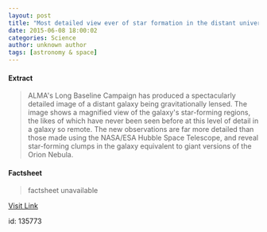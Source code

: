 ```yaml
---
layout: post
title: "Most detailed view ever of star formation in the distant universe"
date: 2015-06-08 18:00:02
categories: Science
author: unknown author
tags: [astronomy & space]
---
```



#### Extract
>ALMA's Long Baseline Campaign has produced a spectacularly detailed image of a distant galaxy being gravitationally lensed. The image shows a magnified view of the galaxy's star-forming regions, the likes of which have never been seen before at this level of detail in a galaxy so remote. The new observations are far more detailed than those made using the NASA/ESA Hubble Space Telescope, and reveal star-forming clumps in the galaxy equivalent to giant versions of the Orion Nebula.

#### Factsheet
>factsheet unavailable

[Visit Link](http://phys.org/news352967351.html)

id:  135773
